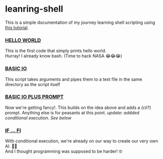 # leanring-shell
This is a simple documentation of my journey learning shell scripting using [this tutorial](https://app.pluralsight.com/course-player?clipId=010e058c-0ace-4ad1-a972-cec9e47286ee).

### [HELLO WORLD](1-hello.sh)  
This is the first code that simply prints hello world.  
Hurray! I already know bash. (Time to hack NASA 😂😂😂)  

  
### [BASIC IO](2.sh)  
This script takes arguments and pipes them to a text file in the same directory as the script itself  

  
### [BASIC IO PLUS PROMPT](3.sh)  
Now we're getting fancy!. This builds on the idea above and adds a *(cli?)* prompt. Anything else is for peasants at this point.  *update: addded conditional execution. See below*
  
### [IF ... FI](4.sh)  
With conditional execution, we're already on our way to create our very own AI. 🥱🥱  
And I thought programming was supposed to be harder! 🤓  

  
